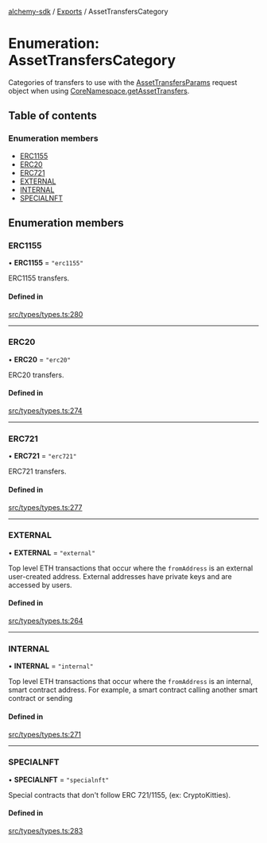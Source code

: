 [alchemy-sdk](../README.md) / [Exports](../modules.md) / AssetTransfersCategory

# Enumeration: AssetTransfersCategory

Categories of transfers to use with the [AssetTransfersParams](../interfaces/AssetTransfersParams.md) request
object when using [CoreNamespace.getAssetTransfers](../classes/CoreNamespace.md#getassettransfers).

## Table of contents

### Enumeration members

- [ERC1155](AssetTransfersCategory.md#erc1155)
- [ERC20](AssetTransfersCategory.md#erc20)
- [ERC721](AssetTransfersCategory.md#erc721)
- [EXTERNAL](AssetTransfersCategory.md#external)
- [INTERNAL](AssetTransfersCategory.md#internal)
- [SPECIALNFT](AssetTransfersCategory.md#specialnft)

## Enumeration members

### ERC1155

• **ERC1155** = `"erc1155"`

ERC1155 transfers.

#### Defined in

[src/types/types.ts:280](https://github.com/alchemyplatform/alchemy-sdk-js/blob/c3fdebb/src/types/types.ts#L280)

___

### ERC20

• **ERC20** = `"erc20"`

ERC20 transfers.

#### Defined in

[src/types/types.ts:274](https://github.com/alchemyplatform/alchemy-sdk-js/blob/c3fdebb/src/types/types.ts#L274)

___

### ERC721

• **ERC721** = `"erc721"`

ERC721 transfers.

#### Defined in

[src/types/types.ts:277](https://github.com/alchemyplatform/alchemy-sdk-js/blob/c3fdebb/src/types/types.ts#L277)

___

### EXTERNAL

• **EXTERNAL** = `"external"`

Top level ETH transactions that occur where the `fromAddress` is an
external user-created address. External addresses have private keys and are
accessed by users.

#### Defined in

[src/types/types.ts:264](https://github.com/alchemyplatform/alchemy-sdk-js/blob/c3fdebb/src/types/types.ts#L264)

___

### INTERNAL

• **INTERNAL** = `"internal"`

Top level ETH transactions that occur where the `fromAddress` is an
internal, smart contract address. For example, a smart contract calling
another smart contract or sending

#### Defined in

[src/types/types.ts:271](https://github.com/alchemyplatform/alchemy-sdk-js/blob/c3fdebb/src/types/types.ts#L271)

___

### SPECIALNFT

• **SPECIALNFT** = `"specialnft"`

Special contracts that don't follow ERC 721/1155, (ex: CryptoKitties).

#### Defined in

[src/types/types.ts:283](https://github.com/alchemyplatform/alchemy-sdk-js/blob/c3fdebb/src/types/types.ts#L283)
